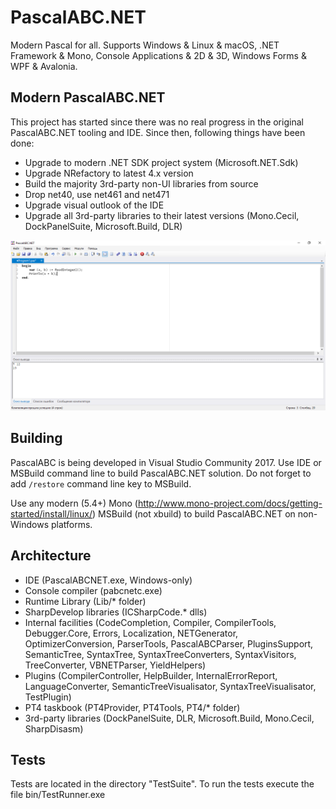 # PascalABC.NET
Modern Pascal for all. Supports Windows & Linux & macOS, .NET Framework & Mono, Console Applications & 2D & 3D, Windows Forms & WPF & Avalonia.

## Modern PascalABC.NET
This project has started since there was no real progress in the original PascalABC.NET tooling and IDE. Since then, following things have been done:
* Upgrade to modern .NET SDK project system (Microsoft.NET.Sdk)
* Upgrade NRefactory to latest 4.x version
* Build the majority 3rd-party non-UI libraries from source
* Drop net40, use net461 and net471
* Upgrade visual outlook of the IDE
* Upgrade all 3rd-party libraries to their latest versions (Mono.Cecil, DockPanelSuite, Microsoft.Build, DLR)

![Modern PascalABC.NET Screenshot](ModernScreenshot.png)

## Building
PascalABC is being developed in Visual Studio Community 2017. Use IDE or MSBuild command line to build PascalABC.NET solution. Do not forget to add `/restore` command line key to MSBuild.

Use any modern (5.4+) Mono (http://www.mono-project.com/docs/getting-started/install/linux/) MSBuild (not xbuild) to build PascalABC.NET on non-Windows platforms.

## Architecture
* IDE (PascalABCNET.exe, Windows-only)
* Console compiler (pabcnetc.exe)
* Runtime Library (Lib/* folder)
* SharpDevelop libraries (ICSharpCode.* dlls)
* Internal facilities (CodeCompletion, Compiler, CompilerTools, Debugger.Core, Errors, Localization, NETGenerator, OptimizerConversion, ParserTools, PascalABCParser, PluginsSupport, SemanticTree, SyntaxTree, SyntaxTreeConverters, SyntaxVisitors, TreeConverter, VBNETParser, YieldHelpers)
* Plugins (CompilerController, HelpBuilder, InternalErrorReport, LanguageConverter, SemanticTreeVisualisator, SyntaxTreeVisualisator, TestPlugin)
* PT4 taskbook (PT4Provider, PT4Tools, PT4/* folder)
* 3rd-party libraries (DockPanelSuite, DLR, Microsoft.Build, Mono.Cecil, SharpDisasm)

## Tests
Tests are located in the directory "TestSuite". To run the tests execute the file bin/TestRunner.exe